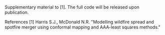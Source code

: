 Supplementary material to [1]. The full code will be released upon publication.

References [1] Harris S.J., McDonald N.R. "Modelling wildfire spread and spotfire merger using conformal mapping and AAA-least squares methods."
